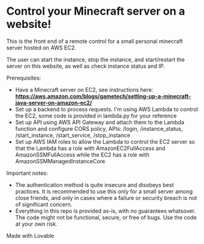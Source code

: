# Control your Minecraft server on a website!

This is the front end of a remote control for a small personal minecraft server hosted on AWS EC2.

The user can start the instance, stop the instance, and start/restart the server on this website, as well as check instance status and IP.

Prerequisites:

- Have a Minecraft server on EC2, see instructions here: **https://aws.amazon.com/blogs/gametech/setting-up-a-minecraft-java-server-on-amazon-ec2/**
- Set up a backend to process requests. I'm using AWS Lambda to control the EC2, some code is provided in lambda.py for your reference
- Set up API using AWS API Gateway and attach them to the Lambda function and configure CORS policy, APIs: /login, /instance_status, /start_instance, /start_service, /stop_instance
- Set up AWS IAM roles to allow the Lambda to control the EC2 server so that the Lambda has a role with AmazonEC2FullAccess and AmazonSSMFullAccess while the EC2 has a role with AmazonSSMManagedInstanceCore

Important notes:
- The authentication method is quite insecure and disobeys best practices. It is recommended to use this only for a small server among close friends, and only in cases where a failure or security breach is not of significant concern.
- Everything in this repo is provided as-is, with no guarantees whatsover. The code might not be functional, secure, or free of bugs. Use the code at your own risk.

Made with Lovable
